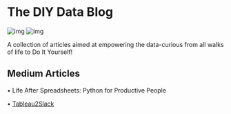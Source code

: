 # The DIY Data Blog

![img](https://img.shields.io/badge/Free%3F-✅-534.svg) ![img](https://img.shields.io/badge/Beginner%20Friendly%3F-✅-534.svg)


A collection of articles aimed at empowering the data-curious from all walks of life to Do It Yourself!


## Medium Articles

• Life After Spreadsheets: Python for Productive People

• [Tableau2Slack](https://medium.com/@briancrant/sharing-data-visualizations-to-slack-with-python-b6404eb5a535?source=friends_link&sk=dad9ab8fa333cd79302ed9705145f8be)
